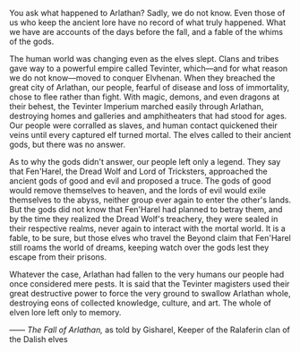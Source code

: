 You ask what happened to Arlathan? Sadly, we do not know. Even those of us who keep the ancient lore have no record of what truly happened. What we have are accounts of the days before the fall, and a fable of the whims of the gods.

The human world was changing even as the elves slept. Clans and tribes gave way to a powerful empire called Tevinter, which—and for what reason we do not know—moved to conquer Elvhenan. When they breached the great city of Arlathan, our people, fearful of disease and loss of immortality, chose to flee rather than fight. With magic, demons, and even dragons at their behest, the Tevinter Imperium marched easily through Arlathan, destroying homes and galleries and amphitheaters that had stood for ages. Our people were corralled as slaves, and human contact quickened their veins until every captured elf turned mortal. The elves called to their ancient gods, but there was no answer.

As to why the gods didn't answer, our people left only a legend. They say that Fen'Harel, the Dread Wolf and Lord of Tricksters, approached the ancient gods of good and evil and proposed a truce. The gods of good would remove themselves to heaven, and the lords of evil would exile themselves to the abyss, neither group ever again to enter the other's lands. But the gods did not know that Fen'Harel had planned to betray them, and by the time they realized the Dread Wolf's treachery, they were sealed in their respective realms, never again to interact with the mortal world. It is a fable, to be sure, but those elves who travel the Beyond claim that Fen'Harel still roams the world of dreams, keeping watch over the gods lest they escape from their prisons.

Whatever the case, Arlathan had fallen to the very humans our people had once considered mere pests. It is said that the Tevinter magisters used their great destructive power to force the very ground to swallow Arlathan whole, destroying eons of collected knowledge, culture, and art. The whole of elven lore left only to memory.

—— <i> The Fall of Arlathan, </i> as told by Gisharel, Keeper of the Ralaferin clan of the Dalish elves

